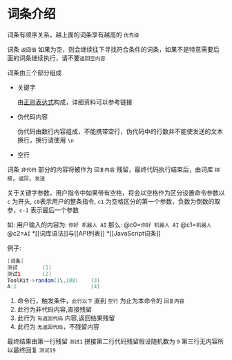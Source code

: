 # 词条介绍
词条有顺序关系，越上面的词条享有越高的 `优先级`

词条 `返回值` 如果为空，则会继续往下寻找符合条件的词条，如果不是特意需要后面的词条继续执行，请不要`返回空内容`

词条由三个部分组成

- 关键字

  由[正则表达式](https://www.runoob.com/java/java-regular-expressions.html])构成，详细资料可以参考链接

- 伪代码内容

  伪代码由数行内容组成，不能携带空行，伪代码中的行数并不能使发送的文本换行，换行请使用 `\n`

- 空行

词条 `非代码` 部分的内容将被作为 `回复内容` 残留，最终代码执行结束后，由词库 `拼接`，`返回`，`发送`
  
关于关键字参数，用户指令中如果带有空格，将会以空格作为区分设置命令参数以 `c` 为开头, `c0`表示用户的整条指令, `c1` 为空格区分的第一个参数，负数为倒数的取参，`c-1` 表示最后一个参数


如: 用户输入的内容为: `你好 机器人 AI`  那么: @c0=`你好 机器人 AI`  @c1=`机器人` @c2=`AI`
*[[词库语法]]与[[API列表]]
*[[JavaScript词条]]

例子:
```java
[词条]
测试        (1)
测试1       (2)
ToolKit->random(1\,100)    (3)
A:1                        (4)
```

1.  命令行，触发条件，`此行以下` 直到 `空行` 为止为本命令的 `回复内容`
2.  此行为非代码内容,直接残留
3.  此行为 `有返回代码` 内容,返回结果残留
4.  此行为 `无返回代码`，不残留内容

最终结果由第一行残留 `测试1` 拼接第二行代码残留假设随机数为 `9` 第三行无内容所以最终回复 `测试19`